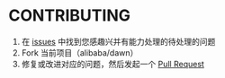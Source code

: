 # CONTRIBUTING

1. 在 [issues](https://github.com/alibaba/dawn/issues) 中找到您感趣兴并有能力处理的待处理的问题
2. Fork 当前项目（alibaba/dawn）
3. 修复或改进对应的问题，然后发起一个 [Pull Request](https://github.com/alibaba/dawn/pulls)
